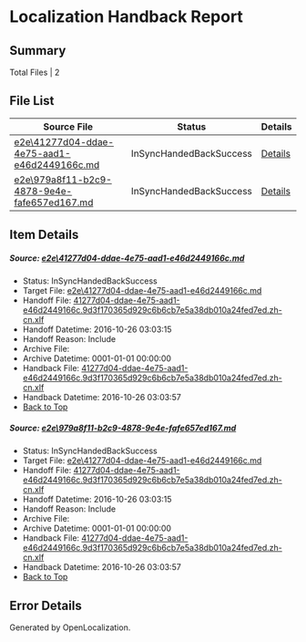 # <a name='report-top'></a> Localization Handback Report

## Summary
 Total Files | 2

## File List
 Source File | Status | Details 
 ----------- | ------ | ------- 
 [e2e\41277d04-ddae-4e75-aad1-e46d2449166c.md](https://github.com/OpenLocalizationTestOrg/ol-test0/blob/898665820c0a2731d59b13b9dcd96239e484fb27/e2e/41277d04-ddae-4e75-aad1-e46d2449166c.md) | InSyncHandedBackSuccess | [Details](#fdd18aee7fcc1b7b939810059f1f09f94859b3642)
 [e2e\979a8f11-b2c9-4878-9e4e-fafe657ed167.md](https://github.com/OpenLocalizationTestOrg/ol-test0/blob/898665820c0a2731d59b13b9dcd96239e484fb27/e2e/979a8f11-b2c9-4878-9e4e-fafe657ed167.md) | InSyncHandedBackSuccess | [Details](#fdd18aee7fcc1b7b939810059f1f09f94859b3643)

## Item Details
##### <a name='fdd18aee7fcc1b7b939810059f1f09f94859b3642'></a> Source: [e2e\41277d04-ddae-4e75-aad1-e46d2449166c.md](https://github.com/OpenLocalizationTestOrg/ol-test0/blob/898665820c0a2731d59b13b9dcd96239e484fb27/e2e/41277d04-ddae-4e75-aad1-e46d2449166c.md)
* Status: InSyncHandedBackSuccess
* Target File: [e2e\41277d04-ddae-4e75-aad1-e46d2449166c.md](https://github.com/OpenLocalizationTestOrg/ol-test0-zhcn/blob/fd3b2a2e1f33de95e3d29f8455e9f83bfa992257/e2e/41277d04-ddae-4e75-aad1-e46d2449166c.md)
* Handoff File: [41277d04-ddae-4e75-aad1-e46d2449166c.9d3f170365d929c6b6cb7e5a38db010a24fed7ed.zh-cn.xlf](https://github.com/OpenLocalizationTestOrg/ol-test0-handoff/blob/b7e657914a849bb9e755f4183ca7275cc0374543/ol-handoff/OpenLocalizationTestOrg/ol-test0-zhcn/shujia/ht/41277d04-ddae-4e75-aad1-e46d2449166c.9d3f170365d929c6b6cb7e5a38db010a24fed7ed.zh-cn.xlf)
* Handoff Datetime: 2016-10-26 03:03:15
* Handoff Reason: Include
* Archive File: 
* Archive Datetime: 0001-01-01 00:00:00
* Handback File: [41277d04-ddae-4e75-aad1-e46d2449166c.9d3f170365d929c6b6cb7e5a38db010a24fed7ed.zh-cn.xlf](https://github.com/OpenLocalizationTestOrg/ol-test0-handback/blob/59139ef062bd6db04e19d5c1b841e76ca8046dec/ol-handback/OpenLocalizationTestOrg/ol-test0-zhcn/shujia/ht/41277d04-ddae-4e75-aad1-e46d2449166c.9d3f170365d929c6b6cb7e5a38db010a24fed7ed.zh-cn.xlf)
* Handback Datetime: 2016-10-26 03:03:57
* [Back to Top](#report-top)

##### <a name='fdd18aee7fcc1b7b939810059f1f09f94859b3643'></a> Source: [e2e\979a8f11-b2c9-4878-9e4e-fafe657ed167.md](https://github.com/OpenLocalizationTestOrg/ol-test0/blob/898665820c0a2731d59b13b9dcd96239e484fb27/e2e/979a8f11-b2c9-4878-9e4e-fafe657ed167.md)
* Status: InSyncHandedBackSuccess
* Target File: [e2e\41277d04-ddae-4e75-aad1-e46d2449166c.md](https://github.com/OpenLocalizationTestOrg/ol-test0-zhcn/blob/fd3b2a2e1f33de95e3d29f8455e9f83bfa992257/e2e/41277d04-ddae-4e75-aad1-e46d2449166c.md)
* Handoff File: [41277d04-ddae-4e75-aad1-e46d2449166c.9d3f170365d929c6b6cb7e5a38db010a24fed7ed.zh-cn.xlf](https://github.com/OpenLocalizationTestOrg/ol-test0-handoff/blob/b7e657914a849bb9e755f4183ca7275cc0374543/ol-handoff/OpenLocalizationTestOrg/ol-test0-zhcn/shujia/ht/41277d04-ddae-4e75-aad1-e46d2449166c.9d3f170365d929c6b6cb7e5a38db010a24fed7ed.zh-cn.xlf)
* Handoff Datetime: 2016-10-26 03:03:15
* Handoff Reason: Include
* Archive File: 
* Archive Datetime: 0001-01-01 00:00:00
* Handback File: [41277d04-ddae-4e75-aad1-e46d2449166c.9d3f170365d929c6b6cb7e5a38db010a24fed7ed.zh-cn.xlf](https://github.com/OpenLocalizationTestOrg/ol-test0-handback/blob/59139ef062bd6db04e19d5c1b841e76ca8046dec/ol-handback/OpenLocalizationTestOrg/ol-test0-zhcn/shujia/ht/41277d04-ddae-4e75-aad1-e46d2449166c.9d3f170365d929c6b6cb7e5a38db010a24fed7ed.zh-cn.xlf)
* Handback Datetime: 2016-10-26 03:03:57
* [Back to Top](#report-top)


## Error Details

Generated by OpenLocalization.

